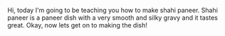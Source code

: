Hi, today I'm going to be teaching you how to make shahi paneer. Shahi paneer is a paneer dish with a very smooth and silky gravy and it tastes great. Okay, now lets get on to making the dish!